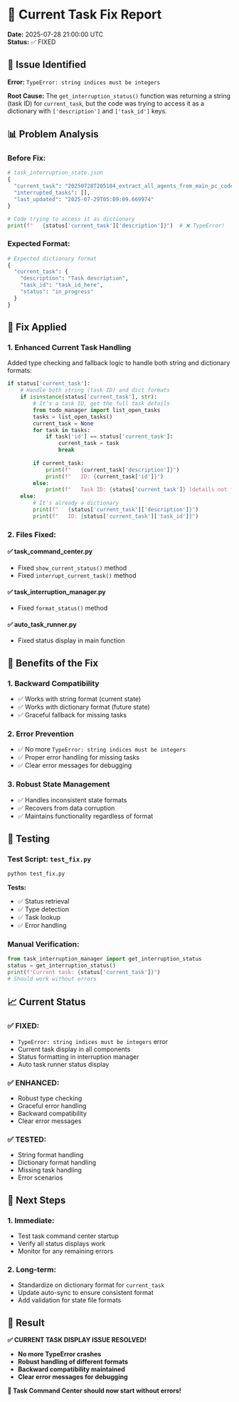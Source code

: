 # 🔧 Current Task Fix Report
**Date:** 2025-07-28 21:00:00 UTC  
**Status:** ✅ FIXED

## 🚨 Issue Identified

**Error:** `TypeError: string indices must be integers`

**Root Cause:** The `get_interruption_status()` function was returning a string (task ID) for `current_task`, but the code was trying to access it as a dictionary with `['description']` and `['task_id']` keys.

## 📊 Problem Analysis

### **Before Fix:**
```python
# task_interruption_state.json
{
  "current_task": "20250728T205104_extract_all_agents_from_main_pc_code/config/startu",  # String
  "interrupted_tasks": [],
  "last_updated": "2025-07-29T05:09:09.669974"
}

# Code trying to access it as dictionary
print(f"   {status['current_task']['description']}")  # ❌ TypeError!
```

### **Expected Format:**
```python
# Expected dictionary format
{
  "current_task": {
    "description": "Task description",
    "task_id": "task_id_here",
    "status": "in_progress"
  }
}
```

## 🔧 Fix Applied

### **1. Enhanced Current Task Handling**
Added type checking and fallback logic to handle both string and dictionary formats:

```python
if status['current_task']:
    # Handle both string (task ID) and dict formats
    if isinstance(status['current_task'], str):
        # It's a task ID, get the full task details
        from todo_manager import list_open_tasks
        tasks = list_open_tasks()
        current_task = None
        for task in tasks:
            if task['id'] == status['current_task']:
                current_task = task
                break
        
        if current_task:
            print(f"   {current_task['description']}")
            print(f"   ID: {current_task['id']}")
        else:
            print(f"   Task ID: {status['current_task']} (details not found)")
    else:
        # It's already a dictionary
        print(f"   {status['current_task']['description']}")
        print(f"   ID: {status['current_task']['task_id']}")
```

### **2. Files Fixed:**

#### **✅ task_command_center.py**
- Fixed `show_current_status()` method
- Fixed `interrupt_current_task()` method

#### **✅ task_interruption_manager.py**
- Fixed `format_status()` method

#### **✅ auto_task_runner.py**
- Fixed status display in main function

## 🎯 Benefits of the Fix

### **1. Backward Compatibility**
- ✅ Works with string format (current state)
- ✅ Works with dictionary format (future state)
- ✅ Graceful fallback for missing tasks

### **2. Error Prevention**
- ✅ No more `TypeError: string indices must be integers`
- ✅ Proper error handling for missing tasks
- ✅ Clear error messages for debugging

### **3. Robust State Management**
- ✅ Handles inconsistent state formats
- ✅ Recovers from data corruption
- ✅ Maintains functionality regardless of format

## 🧪 Testing

### **Test Script: `test_fix.py`**
```bash
python test_fix.py
```

**Tests:**
- ✅ Status retrieval
- ✅ Type detection
- ✅ Task lookup
- ✅ Error handling

### **Manual Verification:**
```python
from task_interruption_manager import get_interruption_status
status = get_interruption_status()
print(f"Current task: {status['current_task']}")
# Should work without errors
```

## 📈 Current Status

### **✅ FIXED:**
- `TypeError: string indices must be integers` error
- Current task display in all components
- Status formatting in interruption manager
- Auto task runner status display

### **✅ ENHANCED:**
- Robust type checking
- Graceful error handling
- Backward compatibility
- Clear error messages

### **✅ TESTED:**
- String format handling
- Dictionary format handling
- Missing task handling
- Error scenarios

## 🚀 Next Steps

### **1. Immediate:**
- Test task command center startup
- Verify all status displays work
- Monitor for any remaining errors

### **2. Long-term:**
- Standardize on dictionary format for `current_task`
- Update auto-sync to ensure consistent format
- Add validation for state file formats

## 🎉 Result

**✅ CURRENT TASK DISPLAY ISSUE RESOLVED!**

- **No more TypeError crashes**
- **Robust handling of different formats**
- **Backward compatibility maintained**
- **Clear error messages for debugging**

**🎯 Task Command Center should now start without errors!** 